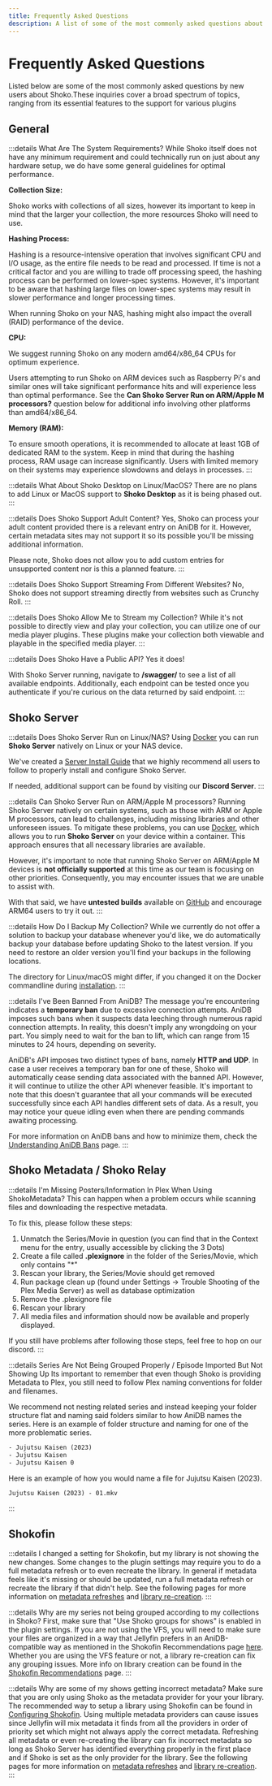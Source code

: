 ```yaml
---
title: Frequently Asked Questions
description: A list of some of the most commonly asked questions about Shoko.
---
```


<script setup>
const osLocationColumns = [
  { name: 'OS', header: 'OS' },
  { name: 'Location', header: 'Location' }
];

const osLocationData = [
  {
    OS: 'Windows',
    Location: 'C:\\ProgramData\\ShokoServer'
  },
  {
    OS: 'Linux/macOS',
    Location: '~/.shoko/Shoko.CLI/'
  }
];
</script>

# Frequently Asked Questions

Listed below are some of the most commonly asked questions by new users about Shoko.These inquiries cover a broad
spectrum of topics, ranging from its essential features to the support for various plugins

## General

:::details What Are The System Requirements?
While Shoko itself does not have any minimum requirement and could technically run on just about any hardware setup,
we do have some general guidelines for optimal performance.

**Collection Size:**

Shoko works with collections of all sizes, however its important to keep in mind that the larger your collection,
the more resources Shoko will need to use.

**Hashing Process:**

Hashing is a resource-intensive operation that involves significant CPU and I/O usage, as the entire file needs to
be read and processed. If time is not a critical factor and you are willing to trade off processing speed, the
hashing process can be performed on lower-spec systems. However, it's important to be aware that hashing large files
on lower-spec systems may result in slower performance and longer processing times.

When running Shoko on your NAS, hashing might also impact the overall (RAID) performance of the device.

**CPU:**

We suggest running Shoko on any modern amd64/x86_64 CPUs for optimum experience.

Users attempting to run Shoko on ARM devices such as Raspberry Pi's and similar ones will take significant
performance hits and will experience less than optimal performance. See the
**Can Shoko Server Run on ARM/Apple M processors?** question below for additional info involving other
platforms than amd64/x86_64.

**Memory (RAM):**

To ensure smooth operations, it is recommended to allocate at least 1GB of dedicated RAM to the system. Keep in mind
that during the hashing process, RAM usage can increase significantly. Users with limited memory on their systems
may experience slowdowns and delays in processes.
:::

:::details What About Shoko Desktop on Linux/MacOS?
There are no plans to add Linux or MacOS support to **Shoko Desktop** as it is being phased out.
:::

:::details Does Shoko Support Adult Content?
Yes, Shoko can process your adult content provided there is a relevant entry on AniDB for it. However, certain
metadata sites may not support it so its possible you'll be missing additional information.

Please note, Shoko does not allow you to add custom entries for unsupported content nor is this a planned feature.
:::

:::details Does Shoko Support Streaming From Different Websites?
No, Shoko does not support streaming directly from websites such as Crunchy Roll.
:::

:::details Does Shoko Allow Me to Stream my Collection?
While it's not possible to directly view and play your collection, you can utilize one of our media player plugins.
These plugins make your collection both viewable and playable in the specified media player.
:::

:::details Does Shoko Have a Public API?
Yes it does!

With Shoko Server running, navigate to **/swagger/** to see a list of all available endpoints. Additionally, each
endpoint can be tested once you authenticate if you're curious on the data returned by said endpoint.
:::

## Shoko Server

:::details Does Shoko Server Run on Linux/NAS?
Using [Docker](https://www.docker.com/) you can run **Shoko Server** natively on Linux or your NAS device.

We've created a [Server Install Guide](/getting-started/installing-shoko-server) that we highly recommend all users
to follow to properly install and configure Shoko Server.

If needed, additional support can be found by visiting our **Discord Server**.
:::

:::details Can Shoko Server Run on ARM/Apple M processors?
Running Shoko Server natively on certain systems, such as those with ARM or Apple M processors, can lead to
challenges, including missing libraries and other unforeseen issues. To mitigate these problems, you can use
[Docker](https://www.docker.com/), which allows you to run **Shoko Server** on your device within a container.
This approach ensures that all necessary libraries are available.

However, it's important to note that running Shoko Server on ARM/Apple M devices is **not officially supported**
at this time as our team is focusing on other priorities. Consequently, you may encounter issues that we are unable
to assist with.

With that said, we have **untested builds** available on [GitHub](https://github.com/ShokoAnime/ShokoServer/releases)
and encourage ARM64 users to try it out.
:::

:::details How Do I Backup My Collection?
While we currently do not offer a solution to backup your database whenever you'd like, we do automatically backup
your database before updating Shoko to the latest version. If you need to restore an older version you'll find your
backups in the following locations.

<EasyTable :columns="osLocationColumns" :data="osLocationData" />

The directory for Linux/macOS might differ, if you changed it on the Docker commandline during
[installation](/getting-started/installing-shoko-server).
:::

:::details I've Been Banned From AniDB?
The message you're encountering indicates a **temporary ban** due to excessive connection attempts. AniDB imposes such
bans when it suspects data leeching through numerous rapid connection attempts. In reality, this doesn't imply any
wrongdoing on your part. You simply need to wait for the ban to lift, which can range from 15 minutes to 24 hours,
depending on severity.

AniDB's API imposes two distinct types of bans, namely **HTTP and UDP**. In case a user receives a temporary ban for one
of these, Shoko will automatically cease sending data associated with the banned API. However, it will continue to
utilize the other API whenever feasible. It's important to note that this doesn't guarantee that all your commands
will be executed successfully since each API handles different sets of data. As a result, you may notice your queue
idling even when there are pending commands awaiting processing.

For more information on AniDB bans and how to minimize them, check the
[Understanding AniDB Bans](/shoko-server/understanding-anidb-ban) page.
:::

## Shoko Metadata / Shoko Relay

:::details I'm Missing Posters/Information In Plex When Using ShokoMetadata?
This can happen when a problem occurs while scanning files and downloading the respective metadata.

To fix this, please follow these steps:

1. Unmatch the Series/Movie in question (you can find that in the Context menu for the entry, usually accessible by
   clicking the 3 Dots)
2. Create a file called **.plexignore** in the folder of the Series/Movie, which only contains "\*"
3. Rescan your library, the Series/Movie should get removed
4. Run package clean up (found under Settings -> Trouble Shooting of the Plex Media Server) as well as database
   optimization
5. Remove the .plexignore file
6. Rescan your library
7. All media files and information should now be available and properly displayed.

If you still have problems after following those steps, feel free to hop on our discord.
:::

:::details Series Are Not Being Grouped Properly / Episode Imported But Not Showing Up
Its important to remember that even though Shoko is providing Metadata to Plex, you still need to follow Plex naming
conventions for folder and filenames.

We recommend not nesting related series and instead keeping your folder structure flat and naming said folders
similar to how AniDB names the series. Here is an example of folder structure and naming for one of the more
problematic series.

```txt
- Jujutsu Kaisen (2023)
- Jujutsu Kaisen
- Jujutsu Kaisen 0
```

Here is an example of how you would name a file for Jujutsu Kaisen (2023).

```txt
Jujutsu Kaisen (2023) - 01.mkv
```

:::

## Shokofin

:::details I changed a setting for Shokofin, but my library is not showing the new changes.
Some changes to the plugin settings may require you to do a full metadata refresh or to even recreate the library. In
general if metadata feels like it's missing or should be updated, run a full metadata refresh or recreate the library if
that didn't help. See the following pages for more information on
[metadata refreshes](/jellyfin/recommendations/#refreshing-metadata) and
[library re-creation](/jellyfin/recommendations/#library-re-creation-is-your-friend).
:::

:::details Why are my series not being grouped according to my collections in Shoko?
First, make sure that "Use Shoko groups for shows" is enabled in the plugin settings. If you are not using the VFS, you
will need to make sure your files are organized in a way that Jellyfin prefers in an AniDB-compatible way as mentioned
in the Shokofin Recommendations page [here](/jellyfin/recommendations/#jellyfins-file-structure-requirements).
Whether you are using the VFS feature or not, a library re-creation can fix any grouping issues. More info on library
creation can be found in the [Shokofin Recommendations](/jellyfin/recommendations/#library-re-creation-is-your-friend)
page.
:::

:::details Why are some of my shows getting incorrect metadata?
Make sure that you are only using Shoko as the metadata provider for your your library. The recommended way to setup a
library using Shokofin can be found in [Configuring Shokofin](/jellyfin/configuring-shokofin/#creating-a-shoko-library).
Using multiple metadata providers can cause issues since Jellyfin will mix metadata it finds from all the providers in
order of priority set which might not always apply the correct metadata. Refreshing all metadata or even re-creating
the library can fix incorrect metadata so long as Shoko Server has identified everything properly in the first place
and if Shoko is set as the only provider for the library. See the following pages for more information on
[metadata refreshes](/jellyfin/recommendations/#refreshing-metadata) and
[library re-creation](/jellyfin/recommendations/#library-re-creation-is-your-friend).
:::
